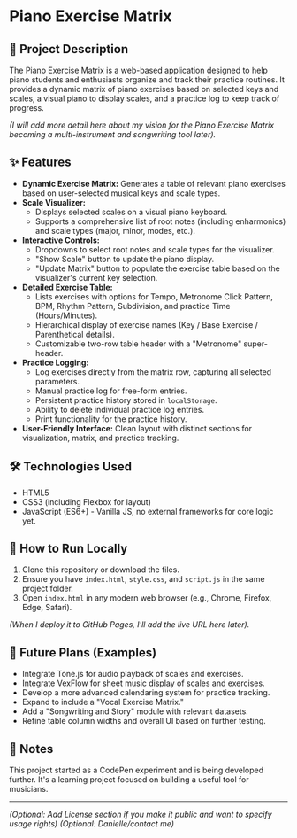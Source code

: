 # Piano Exercise Matrix

## 🎹 Project Description

The Piano Exercise Matrix is a web-based application designed to help piano students and enthusiasts organize and track their practice routines. It provides a dynamic matrix of piano exercises based on selected keys and scales, a visual piano to display scales, and a practice log to keep track of progress.

*(I will add more detail here about my vision for the Piano Exercise Matrix becoming a multi-instrument and songwriting tool later).*

## ✨ Features

* **Dynamic Exercise Matrix:** Generates a table of relevant piano exercises based on user-selected musical keys and scale types.
* **Scale Visualizer:**
    * Displays selected scales on a visual piano keyboard.
    * Supports a comprehensive list of root notes (including enharmonics) and scale types (major, minor, modes, etc.).
* **Interactive Controls:**
    * Dropdowns to select root notes and scale types for the visualizer.
    * "Show Scale" button to update the piano display.
    * "Update Matrix" button to populate the exercise table based on the visualizer's current key selection.
* **Detailed Exercise Table:**
    * Lists exercises with options for Tempo, Metronome Click Pattern, BPM, Rhythm Pattern, Subdivision, and practice Time (Hours/Minutes).
    * Hierarchical display of exercise names (Key / Base Exercise / Parenthetical details).
    * Customizable two-row table header with a "Metronome" super-header.
* **Practice Logging:**
    * Log exercises directly from the matrix row, capturing all selected parameters.
    * Manual practice log for free-form entries.
    * Persistent practice history stored in `localStorage`.
    * Ability to delete individual practice log entries.
    * Print functionality for the practice history.
* **User-Friendly Interface:** Clean layout with distinct sections for visualization, matrix, and practice tracking.

## 🛠️ Technologies Used

* HTML5
* CSS3 (including Flexbox for layout)
* JavaScript (ES6+) - Vanilla JS, no external frameworks for core logic yet.

## 🚀 How to Run Locally

1.  Clone this repository or download the files.
2.  Ensure you have `index.html`, `style.css`, and `script.js` in the same project folder.
3.  Open `index.html` in any modern web browser (e.g., Chrome, Firefox, Edge, Safari).

*(When I deploy it to GitHub Pages, I'll add the live URL here later).*

## 🔮 Future Plans (Examples)

* Integrate Tone.js for audio playback of scales and exercises.
* Integrate VexFlow for sheet music display of scales and exercises.
* Develop a more advanced calendaring system for practice tracking.
* Expand to include a "Vocal Exercise Matrix."
* Add a "Songwriting and Story" module with relevant datasets.
* Refine table column widths and overall UI based on further testing.

## 📝 Notes

This project started as a CodePen experiment and is being developed further. It's a learning project focused on building a useful tool for musicians.

---

*(Optional: Add License section if you make it public and want to specify usage rights)*
*(Optional: Danielle/contact me)*